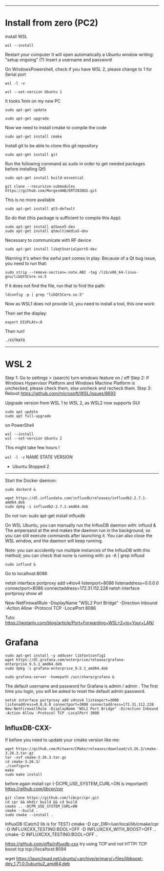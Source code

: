 ___________________________________________
# Install from zero (PC2)
install WSL

```
wsl --install
```
Restart your computer
It will open automatically a Ubuntu window writing: "setup ongoing" (?)
Insert a username and password

On WindowsPowershell, check if you have WSL 2, please change to 1 for Serial port
```
wsl -l -v
```
```
wsl --set-version Ubuntu 1
```
It tooks 1min on my new PC


```console
sudo apt-get update
```
```console
sudo apt-get upgrade
```
Now we need to install cmake to compile the code
```console
sudo apt-get install cmake
```
Install git to be able to clone this git repository
```console
sudo apt-get install git
```
Run the following command as sudo in order to get needed packages before installing Qt5
```console
sudo apt-get install build-essential
```

```console
git clone --recursive-submodules https://github.com/MorgesHAB/ERT2020GS.git
```

This is no more available 
```console
sudo apt-get install qt5-default
```
So do that (this package is sufficient to compile this App):
```console
sudo apt-get install qtbase5-dev
sudo apt-get install qtmultimedia5-dev
```
Necessary to communicate with RF device
```console
sudo apt-get install libqt5serialport5-dev
```
Warning it's when the awful part comes in play:
Because of a Qt bug issue, you need to run that:
```console
sudo strip --remove-section=.note.ABI -tag /lib/x86_64-linux-gnu/libQt5Core.so.5
```
If it does not find the file, run that to find the path:
```console
ldconfig -p | grep "libQt5Core.so.5"
```

Now as WSL1 does not provide UI, you need to install a tool, this one work:

Then set the display:
```console
export DISPLAY=:0
```
Then run!
```console
./XSTRATO
```
___________________________________________


# WSL 2

Step 1: Go to settings > (search) turn windows feature on / off
Step 2: If Windows Hypervisor Platform and Windows Machine Platform is unchecked, please check them, else uncheck and recheck them.
Step 3: Reboot
https://github.com/microsoft/WSL/issues/8693

Upgrade version from WSL 1 to WSL 2, as WSL2 now supports GUI
```
sudo apt update
sudo apt full-upgrade
```

on PowerShell
```
wsl --install
wsl --set-version Ubuntu 2
```
This might take few hours !

`wsl -l -v`
NAME      STATE           VERSION
* Ubuntu    Stopped         2


___________________________________________
Start the Docker daemon:
```
sudo dockerd &
```
```
wget https://dl.influxdata.com/influxdb/releases/influxdb2-2.7.1-amd64.deb
sudo dpkg -i influxdb2-2.7.1-amd64.deb
```
Do *not* run: sudo apt-get install influxdb


On WSL Ubuntu, you can manually run the InfluxDB daemon with:
influxd &
The ampersand at the end makes the daemon run in the background, so you can still execute commands after launching it. You can also close the WSL window, and the daemon will keep running.

Note: you can accidently run multiple instances of the InfluxDB with this method; you can check that none is running with:
ps -A | grep influxd
```
sudo influxd &
```
Go to localhost:8086

netsh interface portproxy add v4tov4 listenport=8086 listenaddress=0.0.0.0 connectport=8086 connectaddress=172.31.112.228
netsh interface portproxy show all

New-NetFirewallRule -DisplayName "WSL2 Port Bridge" -Direction Inbound -Action Allow -Protocol TCP -LocalPort 8086

Tuto: https://jwstanly.com/blog/article/Port+Forwarding+WSL+2+to+Your+LAN/

# Grafana

```
sudo apt-get install -y adduser libfontconfig1
wget https://dl.grafana.com/enterprise/release/grafana-enterprise_9.5.1_amd64.deb
sudo dpkg -i grafana-enterprise_9.5.1_amd64.deb
```
```
sudo grafana-server -homepath /usr/share/grafana &
```
The default username and password for Grafana is admin / admin . The first time you login, you will be asked to reset the default admin password.

```shell
netsh interface portproxy add v4tov4 listenport=3000 listenaddress=0.0.0.0 connectport=3000 connectaddress=172.31.112.228
New-NetFirewallRule -DisplayName "WSL2 Port Bridge" -Direction Inbound -Action Allow -Protocol TCP -LocalPort 3000
```

## InfluxDB-CXX-

If before you need to update your cmake version like me:
```
wget https://github.com/Kitware/CMake/releases/download/v3.26.3/cmake-3.26.3.tar.gz
tar -xvf cmake-3.26.3.tar.gz
cd cmake-3.26.3/
./configure
make
sudo make install
```
 
before again install cpr (-DCPR_USE_SYSTEM_CURL=ON is important!)
https://github.com/libcpr/cpr
```shell
git clone https://github.com/libcpr/cpr.git
cd cpr && mkdir build && cd build
cmake .. -DCPR_USE_SYSTEM_CURL=ON
cmake --build .
sudo cmake --install .
```

InfluxDB (Catch2 lib is for TEST)
cmake -D cpr_DIR=/usr/local/lib/cmake/cpr -D INFLUXCXX_TESTING:BOOL=OFF -D INFLUXCXX_WITH_BOOST=OFF ..
cmake -D INFLUXCXX_TESTING:BOOL=OFF ..

https://github.com/offa/influxdb-cxx
try using TCP and not HTTP!
TCP	boost	tcp	tcp://localhost:8094


wget https://launchpad.net/ubuntu/+archive/primary/+files/libboost-dev_1.71.0.0ubuntu2_amd64.deb